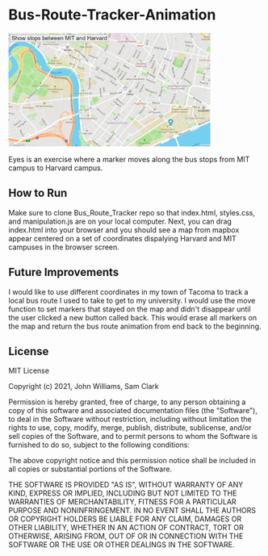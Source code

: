 # Bus-Route-Tracker-Animation

<img src= "busStops.png" width='400'/>

Eyes is an exercise where a marker moves along the bus stops from MIT campus to Harvard campus.
## How to Run
Make sure to clone Bus_Route_Tracker repo so that index.html, styles.css, and manipulation.js are on your local computer. Next, you can drag index.html into your browser and you should see a map from mapbox appear centered on a set of coordinates dispalying Harvard and MIT campuses in the browser screen.
## Future Improvements
I would like to use different coordinates in my town of Tacoma to track a local bus route I used to take to get to my university. I would use the move function to set markers that stayed on the map and didn't disappear until the user clicked a new button called back. This would erase all markers on the map and return the bus route animation from end back to the beginning. 
## License
MIT License

Copyright (c) 2021, John Williams, Sam Clark

Permission is hereby granted, free of charge, to any person obtaining a copy
of this software and associated documentation files (the "Software"), to deal
in the Software without restriction, including without limitation the rights
to use, copy, modify, merge, publish, distribute, sublicense, and/or sell
copies of the Software, and to permit persons to whom the Software is
furnished to do so, subject to the following conditions:

The above copyright notice and this permission notice shall be included in all
copies or substantial portions of the Software.

THE SOFTWARE IS PROVIDED "AS IS", WITHOUT WARRANTY OF ANY KIND, EXPRESS OR
IMPLIED, INCLUDING BUT NOT LIMITED TO THE WARRANTIES OF MERCHANTABILITY,
FITNESS FOR A PARTICULAR PURPOSE AND NONINFRINGEMENT. IN NO EVENT SHALL THE
AUTHORS OR COPYRIGHT HOLDERS BE LIABLE FOR ANY CLAIM, DAMAGES OR OTHER
LIABILITY, WHETHER IN AN ACTION OF CONTRACT, TORT OR OTHERWISE, ARISING FROM,
OUT OF OR IN CONNECTION WITH THE SOFTWARE OR THE USE OR OTHER DEALINGS IN THE
SOFTWARE.
